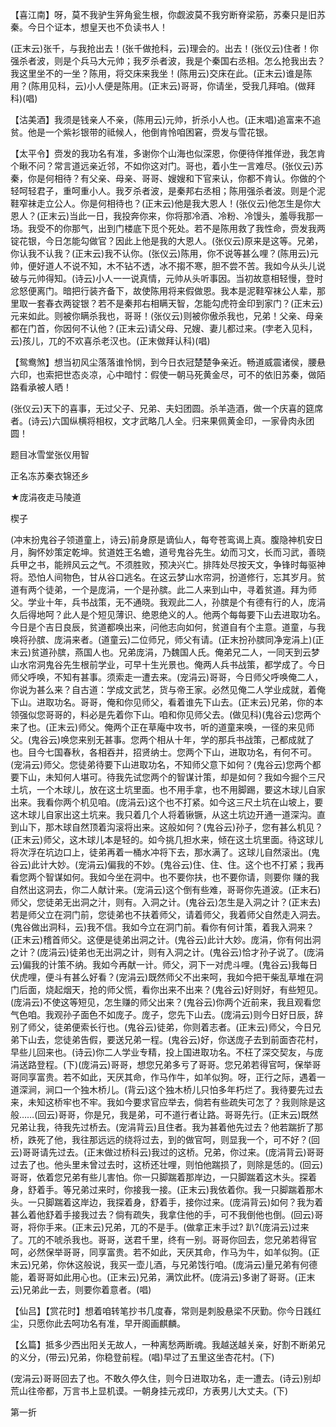 <!-- { "loadSidebar": true } -->
【喜江南】呀，莫不我驴生笄角瓮生根，你觑波莫不我穷断脊梁筋，苏秦只是旧苏秦。今日个证本，想皇天也不负读书人！

(正末云)张千，与我抢出去！(张千做抢科，云)理会的。出去！(张仪云)住者！你强杀者波，则是个兵马大元帅；我歹杀者波，我是个秦国右丞相。怎么抢我出去？我这里坐不的一坐？陈用，将交床来我坐！(陈用云)交床在此。(正末云)谁是陈用？(陈用见科，云)小人便是陈用。(正末云)哥哥，你请坐，受我几拜咱。(做拜科)(唱)

【沽美酒】我须是钱亲人不亲，(陈用云)元帅，折杀小人也。(正末唱)追富来不追贫。他是一个紫衫银带的祗候人，他倒肯怜咱困窘，赍发与雪花银。

【太平令】赍发的我功名有准，多谢你个山海也似深恩，你便待佯推佯逊，我怎肯个瞅不问？常言道远亲近邻，不如你这对门。哥也，着小生一言难尽。(张仪云)苏秦，你是何相待？有父亲、母亲、哥哥、嫂嫂和下官来认，你都不肯认。你做的个轻呵轻君子，重呵重小人。我歹杀者波，是秦邦右丞相；陈用强杀者波。则是个泥鞋窄袜走立公人。你是何相待也？(正末云)他是我大恩人！(张仪云)他怎生是你大恩人？(正末云)当此一日，我投奔你来，你将那冷酒、冷粉、冷馒头，羞辱我那一场。我受不的你那气，出到门楼底下觅个死处。若不是陈用救了我性命，赍发我两锭花银，今日怎能勾做官？因此上他是我的大恩人。(张仪云)原来是这等。兄弟，你认我不认我？(正末云)我不认你。(张仪云)陈用，你不说等甚么哩？(陈用云)元帅，便好道人不说不知，木不钻不透，冰不搊不寒，胆不尝不苦。我如今从头儿说破与元帅得知。(诗云)小人一一说真情，元帅从头听事因。当初故意相轻慢，登时忿怒便离门。暗把行装齐备下，故使陈用将来假做恩。我本是泥鞋窄袜公人辈，那里取一套春衣两锭银？若不是秦邦右相瞒天智，怎能勾虎符金印到家门？(正末云)元来如此。则被你瞒杀我也，哥哥！(张仪云)则被你傲杀我也，兄弟！父亲、母亲都在门首，你因何不认他？(正末云)请父母、兄嫂、妻儿都过来。(孛老入见科，云)孩儿，兀的不欢喜杀老汉也。(正末做拜认科)(唱)

【鸳鸯煞】想当初风尘落落谁怜悯，到今日衣冠楚楚争亲近。畅道威震诸侯，腰悬六印，也索把世态炎凉，心中暗忖：假使一朝马死黄金尽，可不的依旧苏秦，做陌路看承被人晒！

(张仪云)天下的喜事，无过父子、兄弟、夫妇团圆。杀羊造酒，做一个庆喜的筵席者。(诗云)六国纵横将相权，文才武略几人全。归来果佩黄金印，一家骨肉永团圆！

题目冰雪堂张仪用智

正名冻苏秦衣锦还乡
　

★庞涓夜走马陵道

楔子

(冲末扮鬼谷子领道童上，诗云)前身原是谪仙人，每夸苍鸾谒上真。腹隐神机安日月，胸怀妙策定乾坤。贫道姓王名蟾，道号鬼谷先生。幼而习文，长而习武，善晓兵甲之书，能辨风云之气。不须胜败，预决兴亡。排阵处尽按天文，争锋时每驱神将。恐怕人间物色，甘从谷口逃名。在这云梦山水帘洞，扮道修行，忘其岁月。贫道有两个徒弟，一个是庞涓，一个是孙膑。此二人来到山中，寻着贫道。拜为师父。学业十年，兵书战策，无不通晓。我观此二人，孙膑是个有德有行的人，庞涓久后得地呵？此人是个短见薄识、绝恩绝义的人。他两个每每要下山去进取功名。今日是个吉日良辰，贫道都唤出来，问他志向如何，贫道自有个主意。道童，与我唤将孙膑、庞涓来者。(道童云)二位师兄，师父有请。(正末扮孙膑同净宠涓上)(正末云)贫道孙膑，燕国人也。兄弟庞涓，乃魏国人氏。俺弟兄二人，一同天到云梦山水帘洞鬼谷先生根前学业，可早十生光景也。俺两人兵书战策，都学成了。今日师父呼唤，不知有甚事。须索走一遭去来。(宠涓云)哥哥，今日师父呼唤俺二人，你说为甚么来？自古道：学成文武艺，货与帝王家。必然见俺二人学业成就，着俺下山。进取功名。哥哥，俺和你见师父，看着谁先下山去。(正末云)兄弟，你的本领强似您哥哥的，料必是先着你下山。咱和你见师父去。(做见科)(鬼谷云)您两个来了也。(正末云)师父。俺两个正在草庵中攻书，听的道童来唤，一径的来见师父。(鬼谷云)唤您来别无甚事。您两个相从十年，学的那兵书战策，己都成就了也。目今七国春秋，各相吞并，招贤纳士。您两个下山，进取功名，有何不可。(宠涓云)师父。您徒弟待要下山进取功名，不知师父意下如何？(鬼谷云)您两个都要下山，未知何人堪可。待我先试您两个的智谋计策，却是如何？我如今掘个三尺土坑，一个木球儿，放在这土坑里面。也不用手拿，也不用脚踢，要这木球儿自家出来。我看你两个机见咱。(庞涓云)这个也不打紧。如今这三尺土坑在山坡上，要这木球儿自家出这土坑来。我只着几个人将着锹镢，从这土坑边开通一道深沟。直到山下，那木球自然顶着沟滚将出来。这般如何？(鬼谷云)孙子，您有甚么机见？(正末云)师父，这木球儿本是轻的。如今挑几担水来，倾在这土坑里面。待这球儿将次浮在坑边口上，徒弟再着一桶水冲将下去，那水满了。这球儿自然滚出。(鬼谷云)此计大妙。(宠涓云)偏我的不妙。(鬼谷云)住、住、住。这个也不打紧；我再看您两个智谋如何。我如今坐在洞中。也不要你扶，也不要你请，则要你
赚的我自然出这洞去，你二人献计来。(宠涓云)这个倒有些难，哥哥你先道波。(正末石)师父，您徒弟无出洞之汁，则有。入洞之计。(鬼谷云)怎生是入洞之计？(正末去)若是师父立在洞门前，您徒弟也不扶着师父，请着师父，我着师父自然走入洞去。(鬼谷做出洞科，云)我不信。我如今立在洞门前。看你有何计策，着我入洞来？(正末云)稽首师父。这便是徒弟出洞之计。(鬼谷云)此计大妙。庞涓，你有何出洞之计？(庞涓云)徒弟也无出洞之计，则有入洞之计。(鬼谷云)恰才孙子说了。(庞涓云)偏我的计策不纳。我如今再献一计。师父，洞下一对虎斗哩。(鬼谷云)我每日伏虎哩，便斗有甚么好看？(宠涓云)既然师父不出来呵，我如今把干柴乱草堆在洞门后面，烧起烟天，抢的师父慌，看你出来不出来？(鬼谷云)好则好，有些短见。(庞涓云)不使这等短见，怎生赚的师父出来？(鬼谷云)你两个近前来，我且观看您气色咱。我观孙子面色不如庞子。庞子，您先下山去。(庞涓云)则今日好日辰，辞别了师父，徒弟便索长行也。(鬼谷云)徒弟，你则着志者。(正末云)师父，今日兄弟下山去，您徒弟告假，要送兄弟一程。(鬼谷云)好，你送庞子去到前面杏花村，早些儿回来也。(诗云)你二人学业专精，投上国进取功名。不枉了深交契友，与庞涓送路登程。(下)(庞涓云)哥哥，想您兄弟多亏了哥哥。您兄弟若得官呵，保举哥哥同享富贵。若不如此，天厌其命，作马作牛，如羊似狗。呀，正行之际，遇着一道深涧，涧口一个独木桥儿。(背云)这个独木桥儿只怕多年朽烂了。我待要先过去来，未知这桥牢也不牢。我如今要求官应举去，倘若有些疏失可怎了？我则除是这般……(回云)哥哥，你是兄，我是弟，可不道行者让路。哥哥先行。(正末云)既然兄弟让我，待我先过桥去。(宠涓背云)且住者。我为甚着他先过去？他若踹折了那桥，跌死了他，我往那远远的绕将过去，到的做官呵，则显我一个，可不好？(回云)哥哥请先过去。(正末做过桥科云)我过的这桥。兄弟，你过来。(庞涓背云)哥哥过去了也。他头里未曾过去时，这桥还壮哩，则怕他踹损了，则除是恁的。(回云)哥哥，依着您兄弟有些儿害怕。你一只脚踹着那岸边，一只脚踹着这木头。探着身，舒着手。等兄弟过来时，你接我一接。(正末云)我依着你。我一只脚踹着那木头。一只脚踹着这岸边，我探着身，舒着手，接你过来。(庞涓背云)如何？我为着甚么着他舒着手接我过去？倘有疏失，我拿住他的手，可不我倒他也倒。(回云)哥哥，将你手来。(正末云)兄弟，兀的不是手。(做拿正末手过?
趴?(庞涓云)过来了。兀的不唬杀我也。哥哥，送君千里，终有一别。哥哥你回去，您兄弟若得官呵，必然保举哥哥，同享富贵。若不如此，天厌其命，作马为牛，如羊似狗。(正末云)兄弟，你休这般说，我买一壶儿酒，与兄弟饯行咱。(庞涓云)量兄弟有何德能，着哥哥如此用心也。(正末云)兄弟，满饮此杯。(庞涓云)多谢了哥哥。(正末云)兄弟此一去，则要你着意者。(唱)

【仙吕】【赏花时】想着咱转笔抄书几度春，常则是刺股悬梁不厌勤。你今日践红尘，只愿你此去呵功名有准，早开阁画麒麟。

【幺篇】抵多少西出阳关无故人，一种离愁两断魂。我越送越关亲，好割不断弟兄的义分，(带云)兄弟，你稳登前程。(唱)早过了五里这坐杏花村。(下)

(宠涓云)哥哥回去了也。不敢久停久住，则今日进取功名，走一遭去。(诗云)别却荒山往帝都，万言书上显机谟。一朝身挂元戎印，方表男儿大丈夫。(下)

第一折

